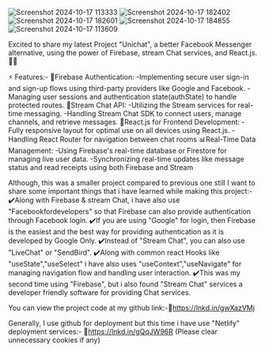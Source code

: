 ![Screenshot 2024-10-17 113333](https://github.com/user-attachments/assets/82174cdd-9719-450e-a6c9-1ab0a97dcef1)
![Screenshot 2024-10-17 182402](https://github.com/user-attachments/assets/bfb529b3-e42e-4a60-9253-e7e33c724b3e)
![Screenshot 2024-10-17 182601](https://github.com/user-attachments/assets/42aaf559-4051-4c2b-b95c-fab330d58177)
![Screenshot 2024-10-17 184855](https://github.com/user-attachments/assets/68a91f3a-ff87-4a6f-bbdd-564246ee7b39)
![Screenshot 2024-10-17 113609](https://github.com/user-attachments/assets/35f87749-7dc6-4ce9-82f2-58bd73d471d0)

Excited to share my latest Project "Unichat", a better Facebook Messenger alternative, using the power of Firebase, stream Chat services, and React.js. 📱💬

⚡ Features:-
🔐Firebase Authentication: 
-Implementing secure user sign-in and sign-up flows using third-party providers like Google and Facebook.
-Managing user sessions and authentication state(authState) to handle protected routes.
📱Stream Chat API:
-Utilizing the Stream services for real-time messaging.
-Handling Stream Chat SDK to connect users, manage channels, and retrieve messages.
📲React.js for Frontend Development:
-Fully responsive layout for optimal use on all devices using React.js.
-Handling React Router for navigation between chat rooms
📊Real-Time Data Management:
-Using Firebase's real-time database or Firestore for managing live user data.
-Synchronizing real-time updates like message status and read receipts using both Firebase and Stream

Although, this was a smaller project compared to previous one still I want to share some important things that i have learned while making this project:-
✔️Along with Firebase & stream Chat, i have also use "Facebookfordevelopers" so that Firebase can also provide authentication through Facebook login.
✔️If you are using "Google" for login, then Firebase is the easiest and the best way for providing authentication as it is developed by Google Only.
✔️Instead of "Stream Chat", you can also use "LiveChat" or "SendBird".
✔️Along with common react Hooks like "useState","useSelect" i have also uses "useContext","useNavigate" for managing navigation flow and handling user interaction.
✔️This was my second time using "Firebase", but i also found "Stream Chat" services a developer friendly software for providing Chat services.

You can view the project code at my github link:-🔗https://lnkd.in/gwXazVMj

Generally, I use github for deployment but this time i have use "Netlify" deployment services:-
🔗https://lnkd.in/gQqJW96R
(Please clear unnecessary cookies if any)
